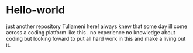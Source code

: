 # Hello-world
just another repository
Tuliameni here! always knew that some day ill come across a coding platform like this .
no experience no knowledge about coding but looking foward to put all hard work in this and make a living out it.
